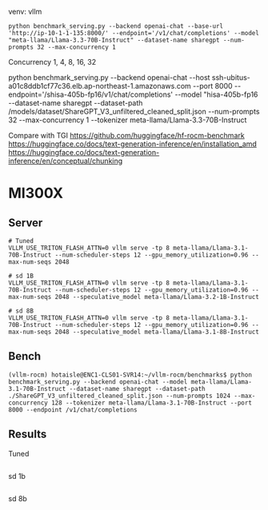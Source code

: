 venv: vllm
```
python benchmark_serving.py --backend openai-chat --base-url 'http://ip-10-1-1-135:8000/' --endpoint='/v1/chat/completions' --model "meta-llama/Llama-3.3-70B-Instruct" --dataset-name sharegpt --num-prompts 32 --max-concurrency 1
```

Concurrency 1, 4, 8, 16, 32

python benchmark_serving.py --backend openai-chat --host ssh-ubitus-a01c8ddb1cf77c36.elb.ap-northeast-1.amazonaws.com --port 8000 --endpoint='/shisa-405b-fp16/v1/chat/completions' --model "hisa-405b-fp16 --dataset-name sharegpt --dataset-path /models/dataset/ShareGPT_V3_unfiltered_cleaned_split.json --num-prompts 32 --max-concurrency 1 --tokenizer meta-llama/Llama-3.3-70B-Instruct

Compare with TGI
https://github.com/huggingface/hf-rocm-benchmark
https://huggingface.co/docs/text-generation-inference/en/installation_amd
https://huggingface.co/docs/text-generation-inference/en/conceptual/chunking



# MI300X
## Server
```
# Tuned
VLLM_USE_TRITON_FLASH_ATTN=0 vllm serve -tp 8 meta-llama/Llama-3.1-70B-Instruct --num-scheduler-steps 12 --gpu_memory_utilization=0.96 --max-num-seqs 2048

# sd 1B
VLLM_USE_TRITON_FLASH_ATTN=0 vllm serve -tp 8 meta-llama/Llama-3.1-70B-Instruct --num-scheduler-steps 12 --gpu_memory_utilization=0.96 --max-num-seqs 2048 --speculative_model meta-llama/Llama-3.2-1B-Instruct

# sd 8B
VLLM_USE_TRITON_FLASH_ATTN=0 vllm serve -tp 8 meta-llama/Llama-3.1-70B-Instruct --num-scheduler-steps 12 --gpu_memory_utilization=0.96 --max-num-seqs 2048 --speculative_model meta-llama/Llama-3.1-8B-Instruct
```

## Bench
```
(vllm-rocm) hotaisle@ENC1-CLS01-SVR14:~/vllm-rocm/benchmarks$ python benchmark_serving.py --backend openai-chat --model meta-llama/Llama-3.1-70B-Instruct --dataset-name sharegpt --dataset-path ./ShareGPT_V3_unfiltered_cleaned_split.json --num-prompts 1024 --max-concurrency 128 --tokenizer meta-llama/Llama-3.1-70B-Instruct --port 8000 --endpoint /v1/chat/completions
```
## Results
Tuned
```
```
sd 1b
```
```
sd 8b

